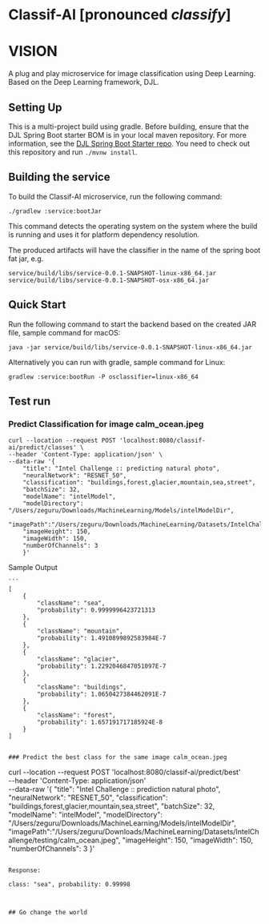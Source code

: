 # Classif-AI [pronounced *classify*]

# VISION

A plug and play microservice for image classification using Deep Learning. 
Based on the Deep Learning framework, DJL.



## Setting Up

This is a multi-project build using gradle.
Before building, ensure that the DJL Spring Boot starter BOM is in your local maven repository. 
For more information, see the [DJL Spring Boot Starter repo](https://github.com/awslabs/djl-starter). 
You need to check out this repository and run `./mvnw install`.


## Building the service

To build the Classif-AI microservice, run the following command:

    ./gradlew :service:bootJar


This command detects the operating system on the system where the build is running and uses it for platform dependency resolution.
  
The produced artifacts will have the classifier in the name of the spring boot fat jar, e.g.

    service/build/libs/service-0.0.1-SNAPSHOT-linux-x86_64.jar
    service/build/libs/service-0.0.1-SNAPSHOT-osx-x86_64.jar

## Quick Start

Run the following command to start the backend based on the created JAR file, sample command for macOS:

    java -jar service/build/libs/service-0.0.1-SNAPSHOT-linux-x86_64.jar


Alternatively you can run with gradle, sample command for Linux:   
  
    gradlew :service:bootRun -P osclassifier=linux-x86_64



## Test run 

### Predict Classification for image calm_ocean.jpeg

```
curl --location --request POST 'localhost:8080/classif-ai/predict/classes' \
--header 'Content-Type: application/json' \
--data-raw '{
    "title": "Intel Challenge :: predicting natural photo",
    "neuralNetwork": "RESNET_50",
    "classification": "buildings,forest,glacier,mountain,sea,street",
    "batchSize": 32,
    "modelName": "intelModel",
    "modelDirectory": "/Users/zeguru/Downloads/MachineLearning/Models/intelModelDir",
    "imagePath":"/Users/zeguru/Downloads/MachineLearning/Datasets/IntelChallenge/testing/calm_ocean.jpeg",
    "imageHeight": 150,
    "imageWidth": 150,
    "numberOfChannels": 3
    }'
```

Sample Output

    ```
    [
        {
            "className": "sea",
            "probability": 0.9999996423721313
        },
        {
            "className": "mountain",
            "probability": 1.4910899892583984E-7
        },
        {
            "className": "glacier",
            "probability": 1.2292046847051097E-7
        },
        {
            "className": "buildings",
            "probability": 1.0650427384462091E-7
        },
        {
            "className": "forest",
            "probability": 1.657191717185924E-8
        }
    ]
```

### Predict the best class for the same image calm_ocean.jpeg

```
curl --location --request POST 'localhost:8080/classif-ai/predict/best' \
--header 'Content-Type: application/json' \
--data-raw '{
    "title": "Intel Challenge :: prediction natural photo",
    "neuralNetwork": "RESNET_50",
    "classification": "buildings,forest,glacier,mountain,sea,street",
    "batchSize": 32,
    "modelName": "intelModel",
    "modelDirectory": "/Users/zeguru/Downloads/MachineLearning/Models/intelModelDir",
    "imagePath":"/Users/zeguru/Downloads/MachineLearning/Datasets/IntelChallenge/testing/calm_ocean.jpeg",
    "imageHeight": 150,
    "imageWidth": 150,
    "numberOfChannels": 3
    }'
```

Response:

```
    class: "sea", probability: 0.99998
```


## Go change the world
